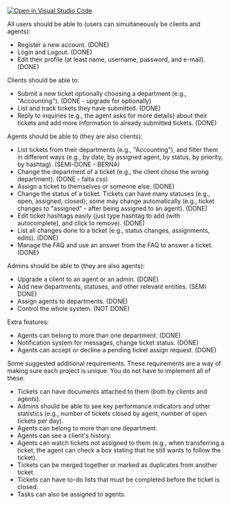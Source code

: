 [![Open in Visual Studio Code](https://classroom.github.com/assets/open-in-vscode-c66648af7eb3fe8bc4f294546bfd86ef473780cde1dea487d3c4ff354943c9ae.svg)](https://classroom.github.com/online_ide?assignment_repo_id=10501973&assignment_repo_type=AssignmentRepo)

All users should be able to (users can simultaneously be clients and agents):
- Register a new account. (DONE)
- Login and Logout. (DONE)
- Edit their profile (at least name, username, password, and e-mail). (DONE)

Clients should be able to:
- Submit a new ticket optionally choosing a department (e.g., "Accounting"). (DONE - upgrade for optionally)
- List and track tickets they have submitted. (DONE)
- Reply to inquiries (e.g., the agent asks for more details) about their tickets and add more information to already submitted tickets. (DONE)

Agents should be able to (they are also clients):
- List tickets from their departments (e.g., "Accounting"), and filter them in different ways (e.g., by date, by assigned agent, by status, by priority, by hashtag). (SEMI-DONE - BERNA)
- Change the department of a ticket (e.g., the client chose the wrong department). (DONE - falta css)
- Assign a ticket to themselves or someone else. (DONE)
- Change the status of a ticket. Tickets can have many statuses (e.g., open, assigned, closed); some may change automatically (e.g., ticket changes to "assigned" - after being assigned to an agent). (DONE)
- Edit ticket hashtags easily (just type hashtag to add (with autocomplete), and click to remove). (DONE)
- List all changes done to a ticket (e.g., status changes, assignments, edits). (DONE)
- Manage the FAQ and use an answer from the FAQ to answer a ticket. (DONE)

Admins should be able to (they are also agents):
- Upgrade a client to an agent or an admin. (DONE)
- Add new departments, statuses, and other relevant entities. (SEMI DONE)
- Assign agents to departments. (DONE)
- Control the whole system. (NOT DONE)

Extra features:
- Agents can belong to more than one department. (DONE)
- Notification system for messages, change ticket status. (DONE)
- Agents can accept or decline a pending ticket assign request. (DONE)

Some suggested additional requirements. These requirements are a way of making sure each project is unique. You do not have to implement all of these:
- Tickets can have documents attached to them (both by clients and agents).
- Admins should be able to see key performance indicators and other statistics (e.g., number of tickets closed by agent, number of open tickets per day).
- Agents can belong to more than one department.
- Agents can see a client's history.
- Agents can watch tickets not assigned to them (e.g., when transferring a ticket, the agent can check a box stating that he still wants to follow the ticket).
- Tickets can be merged together or marked as duplicates from another ticket.
- Tickets can have to-do lists that must be completed before the ticket is closed.
- Tasks can also be assigned to agents.
